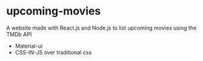 # upcoming-movies
A website made with React.js and Node.js to list upcoming movies using the TMDb API

- Material-ui
- CSS-IN-JS over traditional css